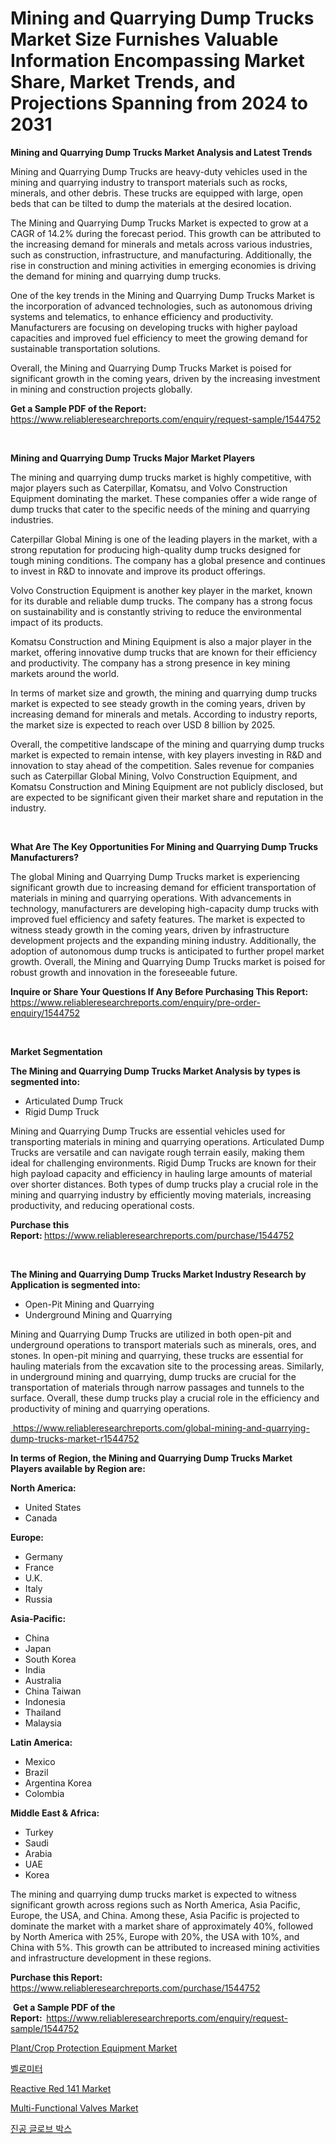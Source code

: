 <p><h1>Mining and Quarrying Dump Trucks Market Size Furnishes Valuable Information Encompassing Market Share, Market Trends, and Projections Spanning from 2024 to 2031</h1></p><p><strong>Mining and Quarrying Dump Trucks Market Analysis and Latest Trends</strong></p>
<p><p>Mining and Quarrying Dump Trucks are heavy-duty vehicles used in the mining and quarrying industry to transport materials such as rocks, minerals, and other debris. These trucks are equipped with large, open beds that can be tilted to dump the materials at the desired location.</p><p>The Mining and Quarrying Dump Trucks Market is expected to grow at a CAGR of 14.2% during the forecast period. This growth can be attributed to the increasing demand for minerals and metals across various industries, such as construction, infrastructure, and manufacturing. Additionally, the rise in construction and mining activities in emerging economies is driving the demand for mining and quarrying dump trucks.</p><p>One of the key trends in the Mining and Quarrying Dump Trucks Market is the incorporation of advanced technologies, such as autonomous driving systems and telematics, to enhance efficiency and productivity. Manufacturers are focusing on developing trucks with higher payload capacities and improved fuel efficiency to meet the growing demand for sustainable transportation solutions.</p><p>Overall, the Mining and Quarrying Dump Trucks Market is poised for significant growth in the coming years, driven by the increasing investment in mining and construction projects globally.</p></p>
<p><strong>Get a Sample PDF of the Report:&nbsp;</strong> <a href="https://www.reliableresearchreports.com/enquiry/request-sample/1544752">https://www.reliableresearchreports.com/enquiry/request-sample/1544752</a></p>
<p>&nbsp;</p>
<p><strong>Mining and Quarrying Dump Trucks Major Market Players</strong></p>
<p><p>The mining and quarrying dump trucks market is highly competitive, with major players such as Caterpillar, Komatsu, and Volvo Construction Equipment dominating the market. These companies offer a wide range of dump trucks that cater to the specific needs of the mining and quarrying industries.</p><p>Caterpillar Global Mining is one of the leading players in the market, with a strong reputation for producing high-quality dump trucks designed for tough mining conditions. The company has a global presence and continues to invest in R&D to innovate and improve its product offerings.</p><p>Volvo Construction Equipment is another key player in the market, known for its durable and reliable dump trucks. The company has a strong focus on sustainability and is constantly striving to reduce the environmental impact of its products.</p><p>Komatsu Construction and Mining Equipment is also a major player in the market, offering innovative dump trucks that are known for their efficiency and productivity. The company has a strong presence in key mining markets around the world.</p><p>In terms of market size and growth, the mining and quarrying dump trucks market is expected to see steady growth in the coming years, driven by increasing demand for minerals and metals. According to industry reports, the market size is expected to reach over USD 8 billion by 2025.</p><p>Overall, the competitive landscape of the mining and quarrying dump trucks market is expected to remain intense, with key players investing in R&D and innovation to stay ahead of the competition. Sales revenue for companies such as Caterpillar Global Mining, Volvo Construction Equipment, and Komatsu Construction and Mining Equipment are not publicly disclosed, but are expected to be significant given their market share and reputation in the industry.</p></p>
<p>&nbsp;</p>
<p><strong>What Are The Key Opportunities For Mining and Quarrying Dump Trucks Manufacturers?</strong></p>
<p><p>The global Mining and Quarrying Dump Trucks market is experiencing significant growth due to increasing demand for efficient transportation of materials in mining and quarrying operations. With advancements in technology, manufacturers are developing high-capacity dump trucks with improved fuel efficiency and safety features. The market is expected to witness steady growth in the coming years, driven by infrastructure development projects and the expanding mining industry. Additionally, the adoption of autonomous dump trucks is anticipated to further propel market growth. Overall, the Mining and Quarrying Dump Trucks market is poised for robust growth and innovation in the foreseeable future.</p></p>
<p><strong>Inquire or Share Your Questions If Any Before Purchasing This Report:</strong> <a href="https://www.reliableresearchreports.com/enquiry/pre-order-enquiry/1544752">https://www.reliableresearchreports.com/enquiry/pre-order-enquiry/1544752</a></p>
<p>&nbsp;</p>
<p><strong>Market Segmentation</strong></p>
<p><strong>The Mining and Quarrying Dump Trucks Market Analysis by types is segmented into:</strong></p>
<p><ul><li>Articulated Dump Truck</li><li>Rigid Dump Truck</li></ul></p>
<p><p>Mining and Quarrying Dump Trucks are essential vehicles used for transporting materials in mining and quarrying operations. Articulated Dump Trucks are versatile and can navigate rough terrain easily, making them ideal for challenging environments. Rigid Dump Trucks are known for their high payload capacity and efficiency in hauling large amounts of material over shorter distances. Both types of dump trucks play a crucial role in the mining and quarrying industry by efficiently moving materials, increasing productivity, and reducing operational costs.</p></p>
<p><strong>Purchase this Report:&nbsp;</strong><a href="https://www.reliableresearchreports.com/purchase/1544752">https://www.reliableresearchreports.com/purchase/1544752</a></p>
<p>&nbsp;</p>
<p><strong>The Mining and Quarrying Dump Trucks Market Industry Research by Application is segmented into:</strong></p>
<p><ul><li>Open-Pit Mining and Quarrying</li><li>Underground Mining and Quarrying</li></ul></p>
<p><p>Mining and Quarrying Dump Trucks are utilized in both open-pit and underground operations to transport materials such as minerals, ores, and stones. In open-pit mining and quarrying, these trucks are essential for hauling materials from the excavation site to the processing areas. Similarly, in underground mining and quarrying, dump trucks are crucial for the transportation of materials through narrow passages and tunnels to the surface. Overall, these dump trucks play a crucial role in the efficiency and productivity of mining and quarrying operations.</p></p>
<p><a href="https://www.reliableresearchreports.com/global-mining-and-quarrying-dump-trucks-market-r1544752">&nbsp;https://www.reliableresearchreports.com/global-mining-and-quarrying-dump-trucks-market-r1544752</a></p>
<p><strong>In terms of Region, the Mining and Quarrying Dump Trucks Market Players available by Region are:</strong></p>
<p>
    <p> <strong> North America: </strong>
        <ul>
            <li>United States</li>
            <li>Canada</li>
        </ul>
        </p> 
    <p> <strong> Europe: </strong>
        <ul>
            <li>Germany</li>
            <li>France</li>
            <li>U.K.</li>
            <li>Italy</li>
            <li>Russia</li>
        </ul>
        </p> 
    <p> <strong> Asia-Pacific: </strong>
        <ul>
            <li>China</li>
            <li>Japan</li>
            <li>South Korea</li>
            <li>India</li>
            <li>Australia</li>
            <li>China Taiwan</li>
            <li>Indonesia</li>
            <li>Thailand</li>
            <li>Malaysia</li>
        </ul>
        </p> 
    <p> <strong> Latin America: </strong>
        <ul>
            <li>Mexico</li>
            <li>Brazil</li>
            <li>Argentina Korea</li>
            <li>Colombia</li>
        </ul>
        </p> 
    <p> <strong> Middle East & Africa: </strong>
        <ul>
            <li>Turkey</li>
            <li>Saudi</li>
            <li>Arabia</li>
            <li>UAE</li>
            <li>Korea</li>
        </ul>
    </p>
    </p>
<p><p>The mining and quarrying dump trucks market is expected to witness significant growth across regions such as North America, Asia Pacific, Europe, the USA, and China. Among these, Asia Pacific is projected to dominate the market with a market share of approximately 40%, followed by North America with 25%, Europe with 20%, the USA with 10%, and China with 5%. This growth can be attributed to increased mining activities and infrastructure development in these regions.</p></p>
<p><strong>Purchase this Report: </strong><a href="https://www.reliableresearchreports.com/purchase/1544752">https://www.reliableresearchreports.com/purchase/1544752</a></p>
<p>&nbsp;<strong>Get a Sample PDF of the Report:&nbsp;&nbsp;</strong><a href="https://www.reliableresearchreports.com/enquiry/request-sample/1544752">https://www.reliableresearchreports.com/enquiry/request-sample/1544752</a></p>
<p><strong></strong></p>
<p><p><a href="https://github.com/lataunyatinikmelvin59ilbd0dv/Market-Research-Report-List-2/blob/main/plantcrop-protection-equipment-market.md">Plant/Crop Protection Equipment Market</a></p><p><a href="https://github.com/Howaoole34545/Market-Research-Report-List-1/blob/main/319197936558.md">벨로미터</a></p><p><a href="https://issuu.com/reportprime-2/docs/reactive-red-141-market-size-2030.pptx">Reactive Red 141 Market</a></p><p><a href="https://github.com/pgtimber/Market-Research-Report-List-2/blob/main/multi-functional-valves-market.md">Multi-Functional Valves Market</a></p><p><a href="https://github.com/sougarounis/Market-Research-Report-List-3/blob/main/383899436557.md">진공 글로브 박스</a></p></p>